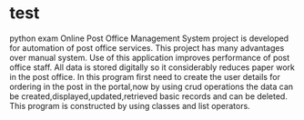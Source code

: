# test
python exam
Online Post Office Management System project is developed for automation of post office services. This project has many advantages over manual system. Use of this application improves performance of post office staff. All data is stored digitally so it considerably reduces paper work in the post office.
In this program first need to create the user details for ordering in the post in the portal,now by using crud operations the data can be created,displayed,updated,retrieved basic records and can be deleted.
This program is constructed by using classes and list operators.
